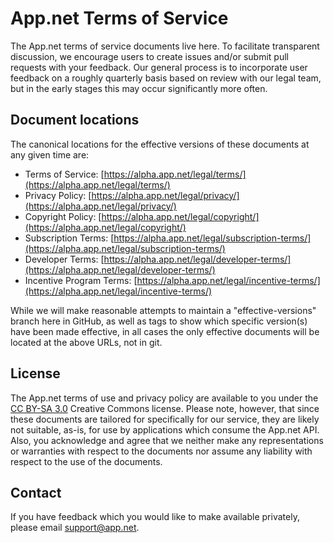 # App.net Terms of Service

The App.net terms of service documents live here. To facilitate transparent discussion, we encourage users to create issues and/or
submit pull requests with your feedback. Our general process is to incorporate user feedback on a roughly quarterly basis based on
review with our legal team, but in the early stages this may occur significantly more often.

## Document locations

The canonical locations for the effective versions of these documents at any given time are:

* Terms of Service: [https://alpha.app.net/legal/terms/](https://alpha.app.net/legal/terms/)
* Privacy Policy: [https://alpha.app.net/legal/privacy/](https://alpha.app.net/legal/privacy/)
* Copyright Policy: [https://alpha.app.net/legal/copyright/](https://alpha.app.net/legal/copyright/)
* Subscription Terms: [https://alpha.app.net/legal/subscription-terms/](https://alpha.app.net/legal/subscription-terms/)
* Developer Terms: [https://alpha.app.net/legal/developer-terms/](https://alpha.app.net/legal/developer-terms/)
* Incentive Program Terms: [https://alpha.app.net/legal/incentive-terms/](https://alpha.app.net/legal/incentive-terms/)

While we will make reasonable attempts to maintain a "effective-versions" branch here in GitHub, as well as tags to show which specific version(s) have been made effective, in all cases the only effective documents will be located at the above URLs, not in git.

## License

The App.net terms of use and privacy policy are available to you under the [CC BY-SA 3.0](http://creativecommons.org/licenses/by-sa/3.0/) Creative Commons license. Please note, however, that since these documents are tailored for specifically for our service, they are likely not suitable, as-is, for use by applications which consume the App.net API. Also, you acknowledge and agree that we neither make any representations or warranties with respect to the documents nor assume any liability with respect to the use of the documents.

## Contact

If you have feedback which you would like to make available privately, please email support@app.net.
